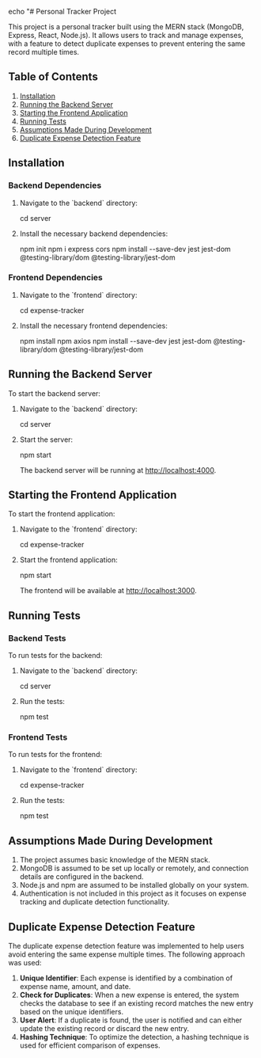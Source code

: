 echo "# Personal Tracker Project

This project is a personal tracker built using the MERN stack (MongoDB, Express, React, Node.js). It allows users to track and manage expenses, with a feature to detect duplicate expenses to prevent entering the same record multiple times.

## Table of Contents

1. [Installation](#installation)
2. [Running the Backend Server](#running-the-backend-server)
3. [Starting the Frontend Application](#starting-the-frontend-application)
4. [Running Tests](#running-tests)
5. [Assumptions Made During Development](#assumptions-made-during-development)
6. [Duplicate Expense Detection Feature](#duplicate-expense-detection-feature)

## Installation

### Backend Dependencies

1. Navigate to the \`backend\` directory:

   cd server

2. Install the necessary backend dependencies:

   npm init
   npm i express cors
   npm install --save-dev jest jest-dom @testing-library/dom @testing-library/jest-dom

### Frontend Dependencies

1. Navigate to the \`frontend\` directory:

   cd expense-tracker

2. Install the necessary frontend dependencies:

   npm install
   npm axios
   npm install --save-dev jest jest-dom @testing-library/dom @testing-library/jest-dom

## Running the Backend Server

To start the backend server:

1. Navigate to the \`backend\` directory:

   cd server

2. Start the server:

   npm start

   The backend server will be running at [http://localhost:4000](http://localhost:4000).

## Starting the Frontend Application

To start the frontend application:

1. Navigate to the \`frontend\` directory:

   cd expense-tracker

2. Start the frontend application:

   npm start

   The frontend will be available at [http://localhost:3000](http://localhost:3000).

## Running Tests

### Backend Tests

To run tests for the backend:

1. Navigate to the \`backend\` directory:

   cd server

2. Run the tests:

   npm test

### Frontend Tests

To run tests for the frontend:

1. Navigate to the \`frontend\` directory:

   cd expense-tracker

2. Run the tests:

   npm test

## Assumptions Made During Development

1. The project assumes basic knowledge of the MERN stack.
2. MongoDB is assumed to be set up locally or remotely, and connection details are configured in the backend.
3. Node.js and npm are assumed to be installed globally on your system.
4. Authentication is not included in this project as it focuses on expense tracking and duplicate detection functionality.

## Duplicate Expense Detection Feature

The duplicate expense detection feature was implemented to help users avoid entering the same expense multiple times. The following approach was used:

1. **Unique Identifier**: Each expense is identified by a combination of expense name, amount, and date.
2. **Check for Duplicates**: When a new expense is entered, the system checks the database to see if an existing record matches the new entry based on the unique identifiers.
3. **User Alert**: If a duplicate is found, the user is notified and can either update the existing record or discard the new entry.
4. **Hashing Technique**: To optimize the detection, a hashing technique is used for efficient comparison of expenses.
